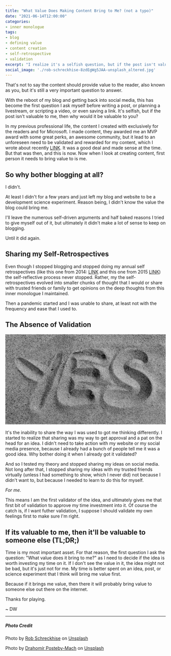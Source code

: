 ```yaml
---
title: "What Value Does Making Content Bring to Me? (not a typo)"
date: "2021-06-14T12:00:00"
categories:
- inner monologue
tags:
- blog
- defining value
- content creation
- self-retrospective
- validation
excerpt: "I realize it's a selfish question, but if the post isn't valuable to me then why would it be valuable to you?"
social_image: './rob-schreckhise-8zdEgWg5JAA-unsplash_altered.jpg'
---
```


That's not to say the content should provide value to the reader, also known as you, but it's still a very important question to answer. 

With the reboot of my blog and getting back into social media, this has become the first question I ask myself before writing a post, or planning a livestream, or scripting a video, or even saving a link. It's selfish, but if the post isn't valuable to me, then why would it be valuable to you?

In my previous professional life, the content I created with exclusively for the readers and for Microsoft. I made content, they awarded me an MVP award with some great perks, an awesome community, but it lead to an unforeseen need to be validated and rewarded for my content,  which I wrote about recently [LINK](https://www.davidwesst.com/blog/my-secret-addiction-to-likes/). It was a good deal and made sense at the time. But that was then, and this is now. Now when I look at creating content, first person it needs to bring value to is me. 

## So why bother blogging at all?

I didn't. 

At least I didn't for a few years and just left my blog and website to be a development science experiment. Reason being, I didn't know the value the blog could bring me.

I'll leave the numerous self-driven arguments and half baked reasons I tried to give myself out of it, but ultimately it didn't make a lot of sense to keep on blogging.

Until it did again.

## Sharing my Self-Retrospectives

Even though I stopped blogging and stopped doing my annual self retrospectives (like this one from 2014: [LINK](https://www.davidwesst.com/blog/highlight-reel-for-2014/) and this one from 2015 [LINK](https://www.davidwesst.com/blog/highlight-reel-for-2015/)) the self-reflective process never stopped. Rather, my the self-retrospectives evolved into smaller chunks of thought that I would or share with trusted friends or family to get opinions on the deep thoughts from this inner monologue I maintained.

Then a pandemic started and I was unable to share, at least not with the frequency and ease that I used to.

## The Absence of Validation

![Black and white image of the word 'yes' drawn in sand](drahomir-posteby-mach-__Hw50q04FI-unsplash_updated.jpg)

It's the inability to share the way I was used to got me thinking differently. I started to realize that sharing was my way to get approval and a pat on the head for an idea. I didn't need to take action with my website or my social media presence, because I already had a bunch of people tell me it was a good idea. Why bother doing it when I already got it validated?

And so I tested my theory and stopped sharing my ideas on social media. Not long after that, I stopped sharing my ideas with my trusted friends virtually (unless I had something to show, which I never did) not because I didn't want to, but because I needed to learn to do this for myself.

_For me._

This means I am the first validator of the idea, and ultimately gives me that first bit of validation to approve my time investment into it. Of course the catch is, if I want futher validation, I suppose I should validate my own feelings first to make sure I'm right.

## If its valuable to me, then it'll be valuable to someone else (TL;DR;)

Time is my most important asset. For that reason, the first question I ask the question: "What value does <idea> it bring to me?" as I need to decide if the idea is worth investing my time on it. If I don't see the value in it, the idea might not be bad, but it's just not for me. My time is better spent on an idea, post, or science experiment that I think will bring me value first.

Because if it brings me value, then there it will probably bring value to someone else out there on the internet.

Thanks for playing.

~ DW

----
##### Photo Credit
Photo by <a href="https://unsplash.com/@robschreckhise?utm_source=unsplash&utm_medium=referral&utm_content=creditCopyText">Rob Schreckhise</a> on <a href="https://unsplash.com/s/photos/thinking?utm_source=unsplash&utm_medium=referral&utm_content=creditCopyText">Unsplash</a>

Photo by <a href="https://unsplash.com/@postebymach?utm_source=unsplash&utm_medium=referral&utm_content=creditCopyText">Drahomír Posteby-Mach</a> on <a href="https://unsplash.com/s/photos/approved?utm_source=unsplash&utm_medium=referral&utm_content=creditCopyText">Unsplash</a>
  
  










